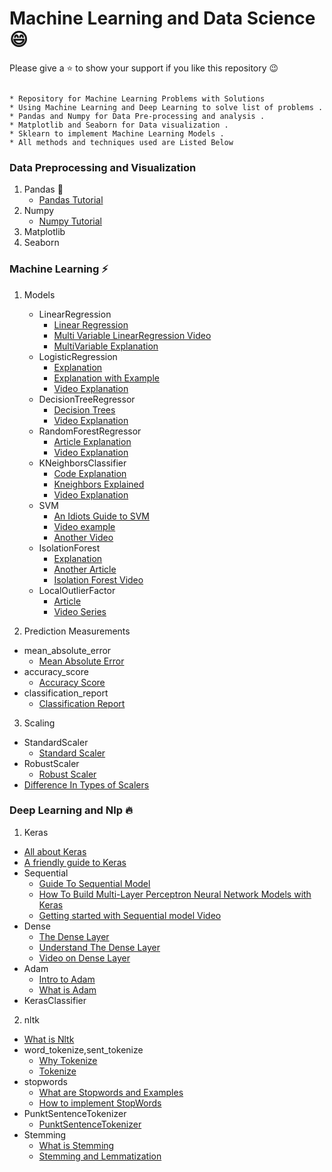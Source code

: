 # Machine Learning and Data Science  :smile:

Please give a :star: to show your support if you like this repository :wink:


```
   
* Repository for Machine Learning Problems with Solutions
* Using Machine Learning and Deep Learning to solve list of problems .
* Pandas and Numpy for Data Pre-processing and analysis . 
* Matplotlib and Seaborn for Data visualization . 
* Sklearn to implement Machine Learning Models . 
* All methods and techniques used are Listed Below 
```

### Data Preprocessing and Visualization
1) Pandas  :panda_face:
   - [Pandas Tutorial](https://pandas.pydata.org/pandas-docs/stable/getting_started/10min.html)
2) Numpy
   - [Numpy Tutorial](https://www.guru99.com/numpy-tutorial.html)
3) Matplotlib
4) Seaborn

### Machine Learning  :zap:
1) Models
   - LinearRegression
      - [Linear Regression](https://realpython.com/linear-regression-in-python/)
      - [Multi Variable LinearRegression Video](https://www.youtube.com/watch?v=5rvnlZWzox8)
      - [MultiVariable Explanation](http://www.statsoft.com/Textbook/Multiple-Regression)
   - LogisticRegression
      - [Explanation](https://towardsdatascience.com/logistic-regression-detailed-overview-46c4da4303bc)
      - [Explanation with Example](https://ml-cheatsheet.readthedocs.io/en/latest/logistic_regression.html)
      - [Video Explanation](https://www.youtube.com/watch?v=yIYKR4sgzI8)
   - DecisionTreeRegressor
      - [Decision Trees](https://medium.com/greyatom/decision-trees-a-simple-way-to-visualize-a-decision-dc506a403aeb)
      - [Video Explanation](https://www.youtube.com/watch?v=eKD5gxPPeY0&list=PLBv09BD7ez_4temBw7vLA19p3tdQH6FYO)
   - RandomForestRegressor
      - [Article Explanation](https://dataaspirant.com/2017/05/22/random-forest-algorithm-machine-learing/)
      - [Video Explanation](https://www.youtube.com/watch?v=J4Wdy0Wc_xQ&t=21s)
   - KNeighborsClassifier
      - [Code Explanation](https://kevinzakka.github.io/2016/07/13/k-nearest-neighbor/) 
      - [Kneighbors Explained](https://www.youtube.com/watch?v=UqYde-LULfs)
      - [Video Explanation](https://www.youtube.com/watch?v=1i0zu9jHN6U)
   - SVM
      - [An Idiots Guide to SVM ](http://web.mit.edu/6.034/wwwbob/svm-notes-long-08.pdf)
      - [Video example](https://www.youtube.com/watch?v=N1vOgolbjSc)
      - [Another Video](https://www.youtube.com/watch?v=Y6RRHw9uN9o)
   - IsolationForest
      - [Explanation](https://towardsdatascience.com/outlier-detection-with-isolation-forest-3d190448d45e)
      - [Another Article](https://towardsdatascience.com/anomaly-detection-with-isolation-forest-visualization-23cd75c281e2)
      - [Isolation Forest Video](https://www.youtube.com/watch?v=5p8B2Ikcw-k&t=759s)
   - LocalOutlierFactor
      - [Article](https://turi.com/learn/userguide/anomaly_detection/local_outlier_factor.html)
      - [Video Series](https://www.youtube.com/watch?v=nbNiD76yE8o&list=PL8Bgdi87Y1lWJtBDuStNuEGoXKVFmMrF3)
   
 2) Prediction Measurements
   - mean_absolute_error
      - [Mean Absolute Error](https://www.statisticshowto.datasciencecentral.com/absolute-error/)
   - accuracy_score
      - [Accuracy Score](https://scikit-learn.org/stable/modules/generated/sklearn.metrics.accuracy_score.html)
   - classification_report
      - [Classification Report](https://joshlawman.com/metrics-classification-report-breakdown-precision-recall-f1/)
 3) Scaling
   - StandardScaler
      - [Standard Scaler](https://scikit-learn.org/stable/modules/generated/sklearn.preprocessing.StandardScaler.html)
   - RobustScaler
      - [Robust Scaler](https://scikit-learn.org/stable/modules/generated/sklearn.preprocessing.RobustScaler.html)
   - [Difference In Types of Scalers](https://scikit-learn.org/stable/auto_examples/preprocessing/plot_all_scaling.html)


### Deep Learning and Nlp :fire:
1) Keras
  - [All about Keras](https://www.guru99.com/keras-tutorial.html)
  - [A friendly guide to Keras](https://victorzhou.com/blog/keras-neural-network-tutorial/)
  - Sequential
     - [Guide To Sequential Model](https://keras.io/getting-started/sequential-model-guide/)
     - [How To Build Multi-Layer Perceptron Neural Network Models with Keras](https://machinelearningmastery.com/build-multi-layer-perceptron-neural-network-models-keras/)
     - [Getting started with Sequential model Video](https://www.youtube.com/watch?v=VGCHcgmZu24)
  - Dense
      - [The Dense Layer](https://keras.io/layers/core/)
      - [Understand The Dense Layer](http://hunterheidenreich.com/blog/understanding_keras_dense_layers/)
      - [Video on Dense Layer](https://www.youtube.com/watch?v=oXMEeGrAuk0)
  - Adam
      - [Intro to Adam](https://machinelearningmastery.com/adam-optimization-algorithm-for-deep-learning/)
      - [What is Adam](https://towardsdatascience.com/adam-latest-trends-in-deep-learning-optimization-6be9a291375c)
  - KerasClassifier

2) nltk
  - [What is Nltk](https://www.nltk.org/)
  - word_tokenize,sent_tokenize
      - [Why Tokenize](https://uclmr.github.io/stat-nlp-book-scala/01_tasks/00_tokenization.html)
      - [Tokenize](https://pythonspot.com/tokenizing-words-and-sentences-with-nltk/)
  - stopwords
      - [What are Stopwords and Examples](https://www.tutorialspoint.com/python/python_remove_stopwords.htm)
      - [How to implement StopWords](https://pythonspot.com/nltk-stop-words/)
  - PunktSentenceTokenizer
      - [PunktSentenceTokenizer](https://pythonprogramming.net/part-of-speech-tagging-nltk-tutorial/)
  - Stemming
      - [What is Stemming](https://searchenterpriseai.techtarget.com/definition/stemming)
      - [Stemming and Lemmatization](https://towardsdatascience.com/stemming-lemmatization-what-ba782b7c0bd8)


